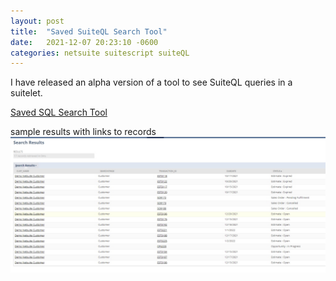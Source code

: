 ```yaml
---
layout: post
title:  "Saved SuiteQL Search Tool"
date:   2021-12-07 20:23:10 -0600
categories: netsuite suitescript suiteQL
---
```


<script async src="https://www.googletagmanager.com/gtag/js?id=G-T43W5QQ2KS"></script>
<script>
  window.dataLayer = window.dataLayer || [];
  function gtag(){dataLayer.push(arguments);}
  gtag('js', new Date());

  gtag('config', 'G-T43W5QQ2KS');
</script>

I have released an alpha version of a tool to see SuiteQL queries in a suitelet.

[Saved SQL Search Tool](https://github.com/redfish-dev/NetsuiteSavedSQLSearch)

sample results with links to records
![sample query](https://github.com/redfish-dev/NetsuiteSavedSQLSearch/blob/main/SampleQueryResults.jpg)
